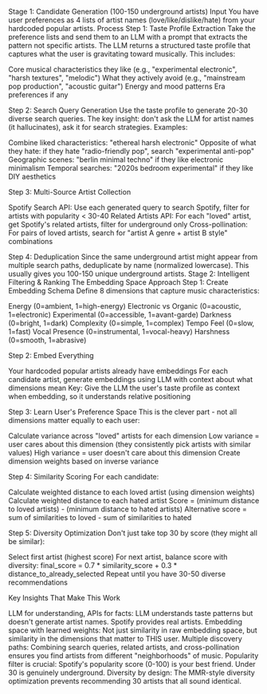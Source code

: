 Stage 1: Candidate Generation (100-150 underground artists)
Input
You have user preferences as 4 lists of artist names (love/like/dislike/hate) from your hardcoded popular artists.
Process
Step 1: Taste Profile Extraction
Take the preference lists and send them to an LLM with a prompt that extracts the pattern not specific artists. The LLM returns a structured taste profile that captures what the user is gravitating toward musically. This includes:

Core musical characteristics they like (e.g., "experimental electronic", "harsh textures", "melodic")
What they actively avoid (e.g., "mainstream pop production", "acoustic guitar")
Energy and mood patterns
Era preferences if any

Step 2: Search Query Generation
Use the taste profile to generate 20-30 diverse search queries. The key insight: don't ask the LLM for artist names (it hallucinates), ask it for search strategies. Examples:

Combine liked characteristics: "ethereal harsh electronic"
Opposite of what they hate: if they hate "radio-friendly pop", search "experimental anti-pop"
Geographic scenes: "berlin minimal techno" if they like electronic minimalism
Temporal searches: "2020s bedroom experimental" if they like DIY aesthetics

Step 3: Multi-Source Artist Collection

Spotify Search API: Use each generated query to search Spotify, filter for artists with popularity < 30-40
Related Artists API: For each "loved" artist, get Spotify's related artists, filter for underground only
Cross-pollination: For pairs of loved artists, search for "artist A genre + artist B style" combinations

Step 4: Deduplication
Since the same underground artist might appear from multiple search paths, deduplicate by name (normalized lowercase). This usually gives you 100-150 unique underground artists.
Stage 2: Intelligent Filtering & Ranking
The Embedding Space Approach
Step 1: Create Embedding Schema
Define 8 dimensions that capture music characteristics:

Energy (0=ambient, 1=high-energy)
Electronic vs Organic (0=acoustic, 1=electronic)
Experimental (0=accessible, 1=avant-garde)
Darkness (0=bright, 1=dark)
Complexity (0=simple, 1=complex)
Tempo Feel (0=slow, 1=fast)
Vocal Presence (0=instrumental, 1=vocal-heavy)
Harshness (0=smooth, 1=abrasive)

Step 2: Embed Everything

Your hardcoded popular artists already have embeddings
For each candidate artist, generate embeddings using LLM with context about what dimensions mean
Key: Give the LLM the user's taste profile as context when embedding, so it understands relative positioning

Step 3: Learn User's Preference Space
This is the clever part - not all dimensions matter equally to each user:

Calculate variance across "loved" artists for each dimension
Low variance = user cares about this dimension (they consistently pick artists with similar values)
High variance = user doesn't care about this dimension
Create dimension weights based on inverse variance

Step 4: Similarity Scoring
For each candidate:

Calculate weighted distance to each loved artist (using dimension weights)
Calculate weighted distance to each hated artist
Score = (minimum distance to loved artists) - (minimum distance to hated artists)
Alternative score = sum of similarities to loved - sum of similarities to hated

Step 5: Diversity Optimization
Don't just take top 30 by score (they might all be similar):

Select first artist (highest score)
For next artist, balance score with diversity: final_score = 0.7 * similarity_score + 0.3 * distance_to_already_selected
Repeat until you have 30-50 diverse recommendations

Key Insights That Make This Work

LLM for understanding, APIs for facts: LLM understands taste patterns but doesn't generate artist names. Spotify provides real artists.
Embedding space with learned weights: Not just similarity in raw embedding space, but similarity in the dimensions that matter to THIS user.
Multiple discovery paths: Combining search queries, related artists, and cross-pollination ensures you find artists from different "neighborhoods" of music.
Popularity filter is crucial: Spotify's popularity score (0-100) is your best friend. Under 30 is genuinely underground.
Diversity by design: The MMR-style diversity optimization prevents recommending 30 artists that all sound identical.
